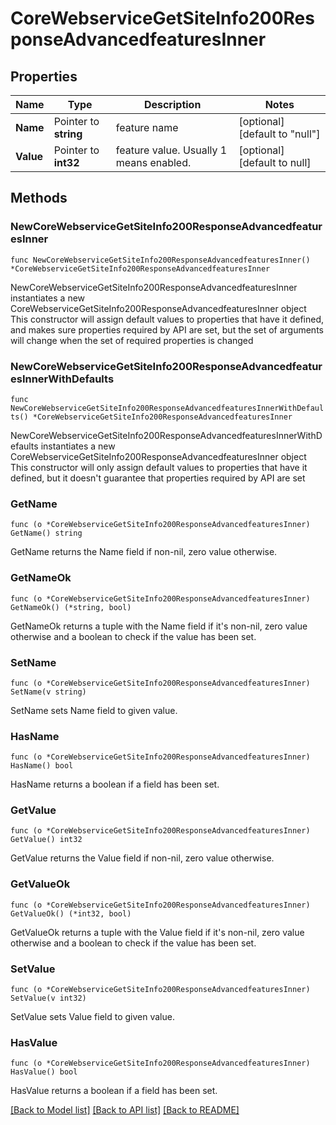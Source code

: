 # CoreWebserviceGetSiteInfo200ResponseAdvancedfeaturesInner

## Properties

Name | Type | Description | Notes
------------ | ------------- | ------------- | -------------
**Name** | Pointer to **string** | feature name | [optional] [default to "null"]
**Value** | Pointer to **int32** | feature value. Usually 1 means enabled. | [optional] [default to null]

## Methods

### NewCoreWebserviceGetSiteInfo200ResponseAdvancedfeaturesInner

`func NewCoreWebserviceGetSiteInfo200ResponseAdvancedfeaturesInner() *CoreWebserviceGetSiteInfo200ResponseAdvancedfeaturesInner`

NewCoreWebserviceGetSiteInfo200ResponseAdvancedfeaturesInner instantiates a new CoreWebserviceGetSiteInfo200ResponseAdvancedfeaturesInner object
This constructor will assign default values to properties that have it defined,
and makes sure properties required by API are set, but the set of arguments
will change when the set of required properties is changed

### NewCoreWebserviceGetSiteInfo200ResponseAdvancedfeaturesInnerWithDefaults

`func NewCoreWebserviceGetSiteInfo200ResponseAdvancedfeaturesInnerWithDefaults() *CoreWebserviceGetSiteInfo200ResponseAdvancedfeaturesInner`

NewCoreWebserviceGetSiteInfo200ResponseAdvancedfeaturesInnerWithDefaults instantiates a new CoreWebserviceGetSiteInfo200ResponseAdvancedfeaturesInner object
This constructor will only assign default values to properties that have it defined,
but it doesn't guarantee that properties required by API are set

### GetName

`func (o *CoreWebserviceGetSiteInfo200ResponseAdvancedfeaturesInner) GetName() string`

GetName returns the Name field if non-nil, zero value otherwise.

### GetNameOk

`func (o *CoreWebserviceGetSiteInfo200ResponseAdvancedfeaturesInner) GetNameOk() (*string, bool)`

GetNameOk returns a tuple with the Name field if it's non-nil, zero value otherwise
and a boolean to check if the value has been set.

### SetName

`func (o *CoreWebserviceGetSiteInfo200ResponseAdvancedfeaturesInner) SetName(v string)`

SetName sets Name field to given value.

### HasName

`func (o *CoreWebserviceGetSiteInfo200ResponseAdvancedfeaturesInner) HasName() bool`

HasName returns a boolean if a field has been set.

### GetValue

`func (o *CoreWebserviceGetSiteInfo200ResponseAdvancedfeaturesInner) GetValue() int32`

GetValue returns the Value field if non-nil, zero value otherwise.

### GetValueOk

`func (o *CoreWebserviceGetSiteInfo200ResponseAdvancedfeaturesInner) GetValueOk() (*int32, bool)`

GetValueOk returns a tuple with the Value field if it's non-nil, zero value otherwise
and a boolean to check if the value has been set.

### SetValue

`func (o *CoreWebserviceGetSiteInfo200ResponseAdvancedfeaturesInner) SetValue(v int32)`

SetValue sets Value field to given value.

### HasValue

`func (o *CoreWebserviceGetSiteInfo200ResponseAdvancedfeaturesInner) HasValue() bool`

HasValue returns a boolean if a field has been set.


[[Back to Model list]](../README.md#documentation-for-models) [[Back to API list]](../README.md#documentation-for-api-endpoints) [[Back to README]](../README.md)


